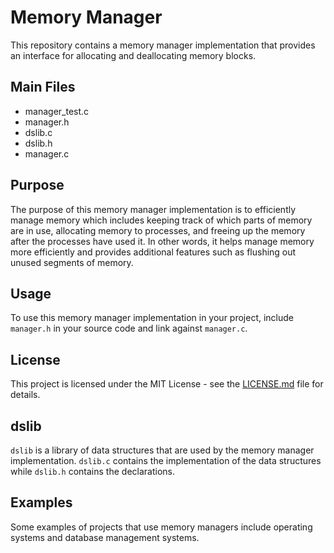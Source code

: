# Memory Manager

This repository contains a memory manager implementation that provides an interface for allocating and deallocating memory blocks.

## Main Files

- manager_test.c
- manager.h
- dslib.c
- dslib.h
- manager.c

## Purpose

The purpose of this memory manager implementation is to efficiently manage memory which includes keeping track of which parts of memory are in use, allocating memory to processes, and freeing up the memory after the processes have used it. In other words, it helps manage memory more efficiently and provides additional features such as flushing out unused segments of memory.

## Usage

To use this memory manager implementation in your project, include `manager.h` in your source code and link against `manager.c`.

## License

This project is licensed under the MIT License - see the [LICENSE.md](LICENSE.md) file for details.

## dslib

`dslib` is a library of data structures that are used by the memory manager implementation.
`dslib.c` contains the implementation of the data structures while `dslib.h` contains the declarations.

## Examples

Some examples of projects that use memory managers include operating systems and database management systems.
